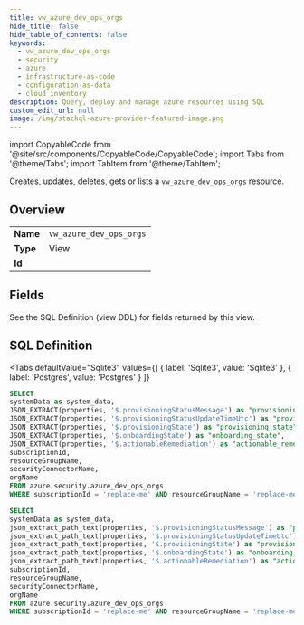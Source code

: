 ```yaml
--- 
title: vw_azure_dev_ops_orgs
hide_title: false
hide_table_of_contents: false
keywords:
  - vw_azure_dev_ops_orgs
  - security
  - azure
  - infrastructure-as-code
  - configuration-as-data
  - cloud inventory
description: Query, deploy and manage azure resources using SQL
custom_edit_url: null
image: /img/stackql-azure-provider-featured-image.png
---
```


import CopyableCode from '@site/src/components/CopyableCode/CopyableCode';
import Tabs from '@theme/Tabs';
import TabItem from '@theme/TabItem';

Creates, updates, deletes, gets or lists a <code>vw_azure_dev_ops_orgs</code> resource.

## Overview
<table><tbody>
<tr><td><b>Name</b></td><td><code>vw_azure_dev_ops_orgs</code></td></tr>
<tr><td><b>Type</b></td><td>View</td></tr>
<tr><td><b>Id</b></td><td><CopyableCode code="azure.security.vw_azure_dev_ops_orgs" /></td></tr>
</tbody></table>

## Fields

See the SQL Definition (view DDL) for fields returned by this view.

## SQL Definition

<Tabs
defaultValue="Sqlite3"
values={[
{ label: 'Sqlite3', value: 'Sqlite3' },
{ label: 'Postgres', value: 'Postgres' }
]}
>
<TabItem value="Sqlite3">

```sql
SELECT
systemData as system_data,
JSON_EXTRACT(properties, '$.provisioningStatusMessage') as "provisioning_status_message",
JSON_EXTRACT(properties, '$.provisioningStatusUpdateTimeUtc') as "provisioning_status_update_time_utc",
JSON_EXTRACT(properties, '$.provisioningState') as "provisioning_state",
JSON_EXTRACT(properties, '$.onboardingState') as "onboarding_state",
JSON_EXTRACT(properties, '$.actionableRemediation') as "actionable_remediation",
subscriptionId,
resourceGroupName,
securityConnectorName,
orgName
FROM azure.security.azure_dev_ops_orgs
WHERE subscriptionId = 'replace-me' AND resourceGroupName = 'replace-me' AND securityConnectorName = 'replace-me';
```

</TabItem>
<TabItem value="Postgres">

```sql
SELECT
systemData as system_data,
json_extract_path_text(properties, '$.provisioningStatusMessage') as "provisioning_status_message",
json_extract_path_text(properties, '$.provisioningStatusUpdateTimeUtc') as "provisioning_status_update_time_utc",
json_extract_path_text(properties, '$.provisioningState') as "provisioning_state",
json_extract_path_text(properties, '$.onboardingState') as "onboarding_state",
json_extract_path_text(properties, '$.actionableRemediation') as "actionable_remediation",
subscriptionId,
resourceGroupName,
securityConnectorName,
orgName
FROM azure.security.azure_dev_ops_orgs
WHERE subscriptionId = 'replace-me' AND resourceGroupName = 'replace-me' AND securityConnectorName = 'replace-me';
```

</TabItem>
</Tabs>
